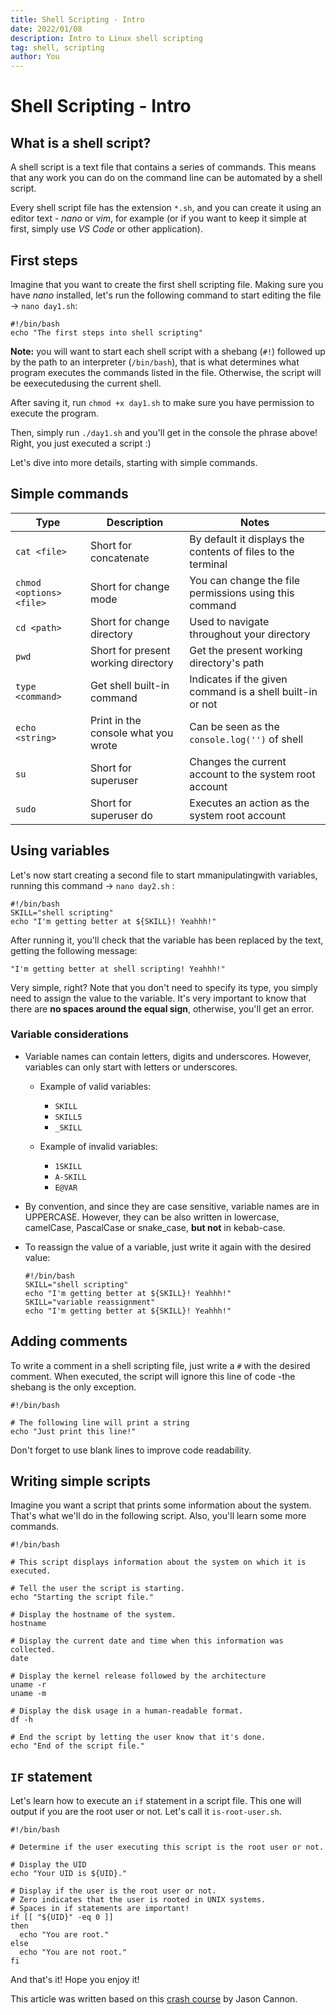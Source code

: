 ```yaml
---
title: Shell Scripting - Intro
date: 2022/01/08
description: Intro to Linux shell scripting
tag: shell, scripting
author: You
---
```


# Shell Scripting - Intro

## What is a shell script?

A shell script is a text file that contains a series of commands. This means that any work you can do on the command line can be automated by a shell script.

Every shell script file has the extension `*.sh`, and you can create it using an editor text - _nano_ or _vim_, for example (or if you want to keep it simple at first, simply use _VS Code_ or other application).

## First steps

Imagine that you want to create the first shell scripting file. Making sure you have _nano_ installed, let's run the following command to start editing the file -> `nano day1.sh`:

```
#!/bin/bash
echo "The first steps into shell scripting"
```

**Note:** you will want to start each shell script with a shebang (`#!`) followed up by the path to an interpreter (`/bin/bash`), that is what determines what program executes the commands listed in the file. Otherwise, the script will be eexecutedusing the current shell.

After saving it, run `chmod +x day1.sh` to make sure you have permission to execute the program.

Then, simply run `./day1.sh` and you'll get in the console the phrase above! Right, you just executed a script :)

Let's dive into more details, starting with simple commands.

## Simple commands

| **Type**                 | **Description**                     | **Notes**                                                    |
| ------------------------ | ----------------------------------- | ------------------------------------------------------------ |
| `cat <file>`             | Short for concatenate               | By default it displays the contents of files to the terminal |
| `chmod <options> <file>` | Short for change mode               | You can change the file permissions using this command       |
| `cd <path>`              | Short for change directory          | Used to navigate throughout your directory                   |
| `pwd`                    | Short for present working directory | Get the present working directory's path                     |
| `type <command>`         | Get shell built-in command          | Indicates if the given command is a shell built-in or not    |
| `echo <string>`          | Print in the console what you wrote | Can be seen as the `console.log('')` of shell                |
| `su`                     | Short for superuser                 | Changes the current account to the system root account       |
| `sudo`                   | Short for superuser do              | Executes an action as the system root account                |

## Using variables

Let's now start creating a second file to start mmanipulatingwith variables, running this command -> `nano day2.sh` :

```
#!/bin/bash
SKILL="shell scripting"
echo "I'm getting better at ${SKILL}! Yeahhh!"
```

After running it, you'll check that the variable has been replaced by the text, getting the following message:

```
"I'm getting better at shell scripting! Yeahhh!"
```

Very simple, right? Note that you don't need to specify its type, you simply need to assign the value to the variable. It's very important to know that there are **no spaces around the equal sign**, otherwise, you'll get an error.

### Variable considerations

- Variable names can contain letters, digits and underscores. However, variables can only start with letters or underscores.

  - Example of valid variables:
    - `SKILL`
    - `SKILL5`
    - `_SKILL`
  - Example of invalid variables:

    - `1SKILL`
    - `A-SKILL`
    - `E@VAR`

- By convention, and since they are case sensitive, variable names are in UPPERCASE. However, they can be also written in lowercase, camelCase, PascalCase or snake_case, **but not** in kebab-case.

- To reassign the value of a variable, just write it again with the desired value:
  ```
  #!/bin/bash
  SKILL="shell scripting"
  echo "I'm getting better at ${SKILL}! Yeahhh!"
  SKILL="variable reassignment"
  echo "I'm getting better at ${SKILL}! Yeahhh!"
  ```

## Adding comments

To write a comment in a shell scripting file, just write a `#` with the desired comment. When executed, the script will ignore this line of code -the shebang is the only exception.

```
#!/bin/bash

# The following line will print a string
echo "Just print this line!"
```

Don't forget to use blank lines to improve code readability.

## Writing simple scripts

Imagine you want a script that prints some information about the system. That's what we'll do in the following script. Also, you'll learn some more commands.

```
#!/bin/bash

# This script displays information about the system on which it is executed.

# Tell the user the script is starting.
echo "Starting the script file."

# Display the hostname of the system.
hostname

# Display the current date and time when this information was collected.
date

# Display the kernel release followed by the architecture
uname -r
uname -m

# Display the disk usage in a human-readable format.
df -h

# End the script by letting the user know that it's done.
echo "End of the script file."
```

## `IF` statement

Let's learn how to execute an `if` statement in a script file. This one will output if you are the root user or not. Let's call it `is-root-user.sh`.

```
#!/bin/bash

# Determine if the user executing this script is the root user or not.

# Display the UID
echo "Your UID is ${UID}."

# Display if the user is the root user or not.
# Zero indicates that the user is rooted in UNIX systems.
# Spaces in if statements are important!
if [[ "${UID}" -eq 0 ]]
then
  echo "You are root."
else
  echo "You are not root."
fi

```

And that's it! Hope you enjoy it!

This article was written based on this <a href="https://www.udemy.com/course/linux-shell-scripting-free" target="_blank">crash course</a> by Jason Cannon.
